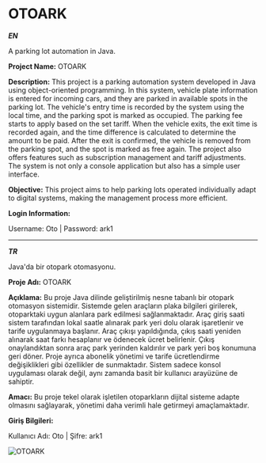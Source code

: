 # OTOARK
***EN***

A parking lot automation in Java.

**Project Name:** OTOARK

**Description:** This project is a parking automation system developed in Java using object-oriented programming.
In this system, vehicle plate information is entered for incoming cars, and they are parked in available spots in the parking lot. The vehicle's entry time is recorded by the system using the local time, and the parking spot is marked as occupied. The parking fee starts to apply based on the set tariff. When the vehicle exits, the exit time is recorded again, and the time difference is calculated to determine the amount to be paid. After the exit is confirmed, the vehicle is removed from the parking spot, and the spot is marked as free again. The project also offers features such as subscription management and tariff adjustments. The system is not only a console application but also has a simple user interface.

**Objective:** This project aims to help parking lots operated individually adapt to digital systems, making the management process more efficient.

**Login Information:**

Username: Oto |
Password: ark1

--------------------------------------------------------------------------------------------------------------

***TR***

Java'da bir otopark otomasyonu.

**Proje Adı:** OTOARK

**Açıklama:** Bu proje Java dilinde geliştirilmiş nesne tabanlı bir otopark otomasyon
sistemidir. 
Sistemde gelen araçların plaka bilgileri girilerek, otoparktaki uygun
alanlara park edilmesi sağlanmaktadır. Araç giriş saati sistem tarafından lokal
saatle alınarak park yeri dolu olarak işaretlenir ve tarife uygulanmaya başlanır.
Araç çıkışı yapıldığında, çıkış saati yeniden alınarak saat farkı hesaplanır ve
ödenecek ücret belirlenir. Çıkış onaylandıktan sonra araç park yerinden kaldırılır
ve park yeri boş konumuna geri döner. Proje ayrıca abonelik yönetimi ve tarife
ücretlendirme değişiklikleri gibi özellikler de sunmaktadır. Sistem sadece konsol
uygulaması olarak değil, aynı zamanda basit bir kullanıcı arayüzüne de sahiptir.

**Amacı:** Bu proje tekel olarak işletilen otoparkların dijital sisteme adapte olmasını
sağlayarak, yönetimi daha verimli hale getirmeyi amaçlamaktadır.

**Giriş Bilgileri:**

Kullanıcı Adı: Oto |
Şifre: ark1

![OTOARK](https://github.com/user-attachments/assets/966caea5-b6b2-425e-b31b-aa927ca29337)
